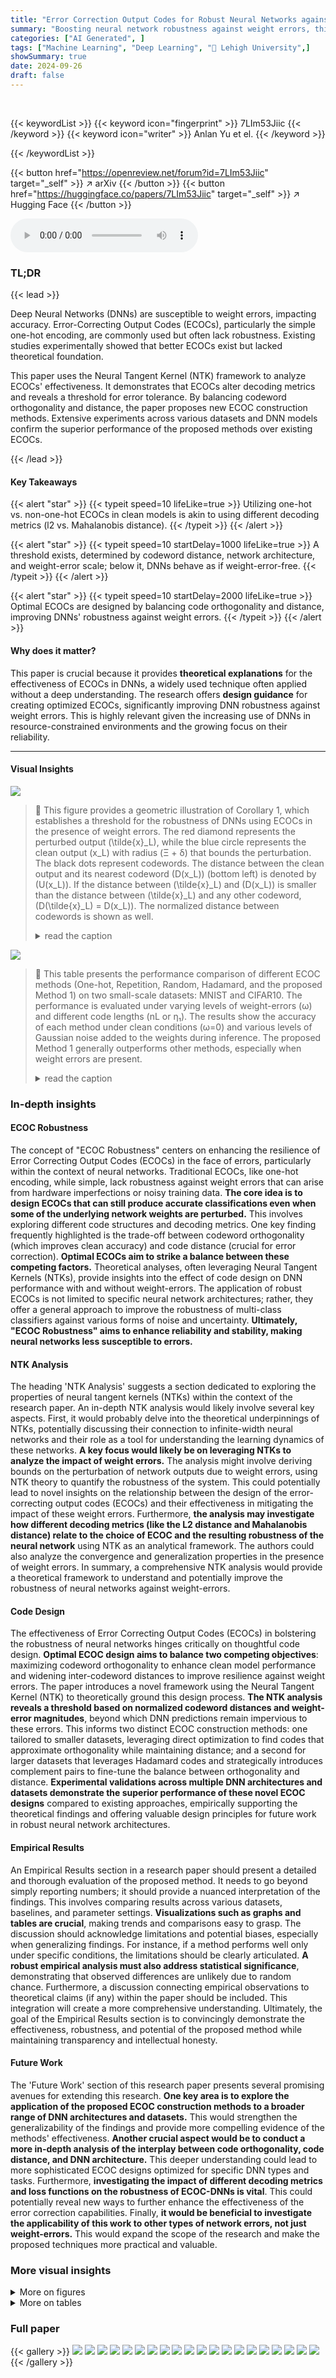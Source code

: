 ```yaml
---
title: "Error Correction Output Codes for Robust Neural Networks against Weight-errors: A Neural Tangent Kernel Point of View"
summary: "Boosting neural network robustness against weight errors, this research leverages neural tangent kernels to theoretically explain and optimize error-correcting output codes (ECOCs), achieving superior..."
categories: ["AI Generated", ]
tags: ["Machine Learning", "Deep Learning", "🏢 Lehigh University",]
showSummary: true
date: 2024-09-26
draft: false
---
```


<br>

{{< keywordList >}}
{{< keyword icon="fingerprint" >}} 7LIm53Jiic {{< /keyword >}}
{{< keyword icon="writer" >}} Anlan Yu et el. {{< /keyword >}}
 
{{< /keywordList >}}

{{< button href="https://openreview.net/forum?id=7LIm53Jiic" target="_self" >}}
↗ arXiv
{{< /button >}}
{{< button href="https://huggingface.co/papers/7LIm53Jiic" target="_self" >}}
↗ Hugging Face
{{< /button >}}



<audio controls>
    <source src="https://ai-paper-reviewer.com/7LIm53Jiic/podcast.wav" type="audio/wav">
    Your browser does not support the audio element.
</audio>


### TL;DR


{{< lead >}}

Deep Neural Networks (DNNs) are susceptible to weight errors, impacting accuracy.  Error-Correcting Output Codes (ECOCs), particularly the simple one-hot encoding, are commonly used but often lack robustness.  Existing studies experimentally showed that better ECOCs exist but lacked theoretical foundation.

This paper uses the Neural Tangent Kernel (NTK) framework to analyze ECOCs' effectiveness. It demonstrates that ECOCs alter decoding metrics and reveals a threshold for error tolerance.  By balancing codeword orthogonality and distance, the paper proposes new ECOC construction methods. Extensive experiments across various datasets and DNN models confirm the superior performance of the proposed methods over existing ECOCs.

{{< /lead >}}


#### Key Takeaways

{{< alert "star" >}}
{{< typeit speed=10 lifeLike=true >}} Utilizing one-hot vs. non-one-hot ECOCs in clean models is akin to using different decoding metrics (l2 vs. Mahalanobis distance). {{< /typeit >}}
{{< /alert >}}

{{< alert "star" >}}
{{< typeit speed=10 startDelay=1000 lifeLike=true >}} A threshold exists, determined by codeword distance, network architecture, and weight-error scale; below it, DNNs behave as if weight-error-free. {{< /typeit >}}
{{< /alert >}}

{{< alert "star" >}}
{{< typeit speed=10 startDelay=2000 lifeLike=true >}} Optimal ECOCs are designed by balancing code orthogonality and distance, improving DNNs' robustness against weight errors. {{< /typeit >}}
{{< /alert >}}

#### Why does it matter?
This paper is crucial because it provides **theoretical explanations** for the effectiveness of ECOCs in DNNs, a widely used technique often applied without a deep understanding.  The research offers **design guidance** for creating optimized ECOCs, significantly improving DNN robustness against weight errors. This is highly relevant given the increasing use of DNNs in resource-constrained environments and the growing focus on their reliability.

------
#### Visual Insights



![](https://ai-paper-reviewer.com/7LIm53Jiic/figures_5_1.jpg)

> 🔼 This figure provides a geometric illustration of Corollary 1, which establishes a threshold for the robustness of DNNs using ECOCs in the presence of weight errors. The red diamond represents the perturbed output \(\tilde{x}_L\), while the blue circle represents the clean output \(x_L\) with radius \(Ξ + δ\) that bounds the perturbation. The black dots represent codewords. The distance between the clean output and its nearest codeword \(D(x_L)\) (bottom left) is denoted by \(U(x_L)\). If the distance between \(\tilde{x}_L\) and \(D(x_L)\) is smaller than the distance between \(\tilde{x}_L\) and any other codeword, \(D(\tilde{x}_L) = D(x_L)\). The normalized distance between codewords is shown as well.
> <details>
> <summary>read the caption</summary>
> Figure 1: An illustration for Corollary 1.
> </details>





![](https://ai-paper-reviewer.com/7LIm53Jiic/tables_7_1.jpg)

> 🔼 This table presents the performance comparison of different ECOC methods (One-hot, Repetition, Random, Hadamard, and the proposed Method 1) on two small-scale datasets: MNIST and CIFAR10.  The performance is evaluated under varying levels of weight-errors (ω) and different code lengths (nL or η₁).  The results show the accuracy of each method under clean conditions (ω=0) and various levels of Gaussian noise added to the weights during inference. The proposed Method 1 generally outperforms other methods, especially when weight errors are present.
> <details>
> <summary>read the caption</summary>
> Table 1: Performance of different ECOCs with various code length (nL) on small scale tasks, i.e., MNIST and CIFAR10. The proposed method achieves better performance in the presence of weight-errors.
> </details>





### In-depth insights


#### ECOC Robustness
The concept of "ECOC Robustness" centers on enhancing the resilience of Error Correcting Output Codes (ECOCs) in the face of errors, particularly within the context of neural networks.  Traditional ECOCs, like one-hot encoding, while simple, lack robustness against weight errors that can arise from hardware imperfections or noisy training data.  **The core idea is to design ECOCs that can still produce accurate classifications even when some of the underlying network weights are perturbed.**  This involves exploring different code structures and decoding metrics. One key finding frequently highlighted is the trade-off between codeword orthogonality (which improves clean accuracy) and code distance (crucial for error correction).  **Optimal ECOCs aim to strike a balance between these competing factors.**  Theoretical analyses, often leveraging Neural Tangent Kernels (NTKs), provide insights into the effect of code design on DNN performance with and without weight-errors. The application of robust ECOCs is not limited to specific neural network architectures; rather, they offer a general approach to improve the robustness of multi-class classifiers against various forms of noise and uncertainty.  **Ultimately, "ECOC Robustness" aims to enhance reliability and stability, making neural networks less susceptible to errors.**

#### NTK Analysis
The heading 'NTK Analysis' suggests a section dedicated to exploring the properties of neural tangent kernels (NTKs) within the context of the research paper.  An in-depth NTK analysis would likely involve several key aspects. First, it would probably delve into the theoretical underpinnings of NTKs, potentially discussing their connection to infinite-width neural networks and their role as a tool for understanding the learning dynamics of these networks.  **A key focus would likely be on leveraging NTKs to analyze the impact of weight errors.**  The analysis might involve deriving bounds on the perturbation of network outputs due to weight errors, using NTK theory to quantify the robustness of the system.  This could potentially lead to novel insights on the relationship between the design of the error-correcting output codes (ECOCs) and their effectiveness in mitigating the impact of these weight errors.  Furthermore, **the analysis may investigate how different decoding metrics (like the L2 distance and Mahalanobis distance) relate to the choice of ECOC and the resulting robustness of the neural network** using NTK as an analytical framework. The authors could also analyze the convergence and generalization properties in the presence of weight errors. In summary, a comprehensive NTK analysis would provide a theoretical framework to understand and potentially improve the robustness of neural networks against weight-errors.

#### Code Design
The effectiveness of Error Correcting Output Codes (ECOCs) in bolstering the robustness of neural networks hinges critically on thoughtful code design.  **Optimal ECOC design aims to balance two competing objectives**: maximizing codeword orthogonality to enhance clean model performance and widening inter-codeword distances to improve resilience against weight errors.  The paper introduces a novel framework using the Neural Tangent Kernel (NTK) to theoretically ground this design process.  **The NTK analysis reveals a threshold based on normalized codeword distances and weight-error magnitudes**, beyond which DNN predictions remain impervious to these errors.  This informs two distinct ECOC construction methods: one tailored to smaller datasets, leveraging direct optimization to find codes that approximate orthogonality while maintaining distance; and a second for larger datasets that leverages Hadamard codes and strategically introduces complement pairs to fine-tune the balance between orthogonality and distance.  **Experimental validations across multiple DNN architectures and datasets demonstrate the superior performance of these novel ECOC designs** compared to existing approaches, empirically supporting the theoretical findings and offering valuable design principles for future work in robust neural network architectures.

#### Empirical Results
An Empirical Results section in a research paper should present a detailed and thorough evaluation of the proposed method.  It needs to go beyond simply reporting numbers; it should provide a nuanced interpretation of the findings. This involves comparing results across various datasets, baselines, and parameter settings. **Visualizations such as graphs and tables are crucial**, making trends and comparisons easy to grasp.  The discussion should acknowledge limitations and potential biases, especially when generalizing findings.  For instance, if a method performs well only under specific conditions, the limitations should be clearly articulated.  **A robust empirical analysis must also address statistical significance**, demonstrating that observed differences are unlikely due to random chance.  Furthermore, a discussion connecting empirical observations to theoretical claims (if any) within the paper should be included.  This integration will create a more comprehensive understanding.  Ultimately, the goal of the Empirical Results section is to convincingly demonstrate the effectiveness, robustness, and potential of the proposed method while maintaining transparency and intellectual honesty.

#### Future Work
The 'Future Work' section of this research paper presents several promising avenues for extending this research.  **One key area is to explore the application of the proposed ECOC construction methods to a broader range of DNN architectures and datasets.** This would strengthen the generalizability of the findings and provide more compelling evidence of the methods' effectiveness.  **Another crucial aspect would be to conduct a more in-depth analysis of the interplay between code orthogonality, code distance, and DNN architecture.** This deeper understanding could lead to more sophisticated ECOC designs optimized for specific DNN types and tasks.  Furthermore, **investigating the impact of different decoding metrics and loss functions on the robustness of ECOC-DNNs is vital**. This could potentially reveal new ways to further enhance the effectiveness of the error correction capabilities. Finally, **it would be beneficial to investigate the applicability of this work to other types of network errors, not just weight-errors.** This would expand the scope of the research and make the proposed techniques more practical and valuable.


### More visual insights

<details>
<summary>More on figures
</summary>


![](https://ai-paper-reviewer.com/7LIm53Jiic/figures_5_2.jpg)

> 🔼 This figure provides a geometric illustration for Corollary 1, which establishes a threshold condition for the robustness of DNNs using ECOCs against weight errors.  The red diamond represents the perturbed output (with weight errors), while the blue dot represents the clean output (without weight errors). The black dots represent the codewords.  The corollary states that if the distance between the clean output and its nearest codeword (bottom left) is smaller than a threshold (determined by the normalized distance between codewords, DNN architecture and weight error scale) plus the perturbation of the output due to weight errors, then the DNN's prediction remains unaffected by weight-errors, despite the perturbation of the output.  If the distance is greater than this threshold,  the perturbed output might be decoded to a different codeword.
> <details>
> <summary>read the caption</summary>
> Figure 1: An illustration for Corollary 1.
> </details>



![](https://ai-paper-reviewer.com/7LIm53Jiic/figures_6_1.jpg)

> 🔼 This figure provides a geometric explanation of Corollary 1, which establishes a threshold for the robustness of a DNN using ECOCs against weight errors. The red diamond represents the perturbed output, the blue dot represents the clean output, and the black dots represent the codewords. If the distance between the perturbed output and its closest codeword (black dot at bottom left) is smaller than the distance to other codewords, then the DNN makes predictions as if it were free of weight errors.
> <details>
> <summary>read the caption</summary>
> Figure 1: An illustration for Corollary 1.
> </details>



![](https://ai-paper-reviewer.com/7LIm53Jiic/figures_14_1.jpg)

> 🔼 This figure shows the accuracy comparison of different ECOCs constructed by Method 2 with varying numbers of complement pairs.  The x-axis represents the number of complement pairs, and the y-axis represents the accuracy. Three lines represent the results with different noise levels (weight errors). The figure demonstrates that increasing the number of complement pairs increases both the average distance between codewords and the correlation among them.  A balance is found with 40 complement pairs, achieving optimal accuracy by finding the best trade-off between these two factors. The experiment is performed on the CIFAR100 dataset using the VGG-16 model and a code length of 1024.
> <details>
> <summary>read the caption</summary>
> Figure 3: Accuracy comparisons for different number of complement pairs included when constructing ECOC with Method 2. Including more complement pairs means higher average distance while larger correlation. 0 complement pair is Hadamard code. In this plot, 40 complement pairs achieve the best trade-off between distance and correlation. The dataset, model and code length are CIFAR100, VGG-16 and 1024.
> </details>



</details>




<details>
<summary>More on tables
</summary>


![](https://ai-paper-reviewer.com/7LIm53Jiic/tables_8_1.jpg)
> 🔼 This table presents the performance comparison of different ECOCs (Error Correcting Output Codes) on two large-scale image classification datasets: CIFAR-100 and Tiny ImageNet.  The performance is evaluated under varying levels of weight-error (noise added to the model weights during inference), represented by the ω values.  Different ECOC methods are compared: One-hot, Repetition, Random, Hadamard, and the proposed Method 2.  The table shows that the proposed Method 2 generally outperforms other methods in terms of accuracy, especially when there is significant weight error.
> <details>
> <summary>read the caption</summary>
> Table 2: Performance of different ECOCs with various code length (nL) on large scale tasks, i.e., CIFAR100 and Tiny ImageNet. The proposed method shows better performance among all.
> </details>

![](https://ai-paper-reviewer.com/7LIm53Jiic/tables_8_2.jpg)
> 🔼 This table presents the performance comparison of different ECOCs (Error Correcting Output Codes) on two small-scale datasets: MNIST and CIFAR10.  The performance is evaluated under varying levels of weight-errors (noise added to the weights), indicated by the  ω  values. Different ECOC methods are compared: one-hot, repetition, random, Hadamard, and the methods proposed in the paper (Method 1 for this table). The table shows that the proposed methods consistently outperform others, especially when significant weight errors are present.
> <details>
> <summary>read the caption</summary>
> Table 1: Performance of different ECOCs with various code length (nL) on small scale tasks, i.e., MNIST and CIFAR10. The proposed method achieves better performance in the presence of weight-errors.
> </details>

</details>




### Full paper

{{< gallery >}}
<img src="https://ai-paper-reviewer.com/7LIm53Jiic/1.png" class="grid-w50 md:grid-w33 xl:grid-w25" />
<img src="https://ai-paper-reviewer.com/7LIm53Jiic/2.png" class="grid-w50 md:grid-w33 xl:grid-w25" />
<img src="https://ai-paper-reviewer.com/7LIm53Jiic/3.png" class="grid-w50 md:grid-w33 xl:grid-w25" />
<img src="https://ai-paper-reviewer.com/7LIm53Jiic/4.png" class="grid-w50 md:grid-w33 xl:grid-w25" />
<img src="https://ai-paper-reviewer.com/7LIm53Jiic/5.png" class="grid-w50 md:grid-w33 xl:grid-w25" />
<img src="https://ai-paper-reviewer.com/7LIm53Jiic/6.png" class="grid-w50 md:grid-w33 xl:grid-w25" />
<img src="https://ai-paper-reviewer.com/7LIm53Jiic/7.png" class="grid-w50 md:grid-w33 xl:grid-w25" />
<img src="https://ai-paper-reviewer.com/7LIm53Jiic/8.png" class="grid-w50 md:grid-w33 xl:grid-w25" />
<img src="https://ai-paper-reviewer.com/7LIm53Jiic/9.png" class="grid-w50 md:grid-w33 xl:grid-w25" />
<img src="https://ai-paper-reviewer.com/7LIm53Jiic/10.png" class="grid-w50 md:grid-w33 xl:grid-w25" />
<img src="https://ai-paper-reviewer.com/7LIm53Jiic/11.png" class="grid-w50 md:grid-w33 xl:grid-w25" />
<img src="https://ai-paper-reviewer.com/7LIm53Jiic/12.png" class="grid-w50 md:grid-w33 xl:grid-w25" />
<img src="https://ai-paper-reviewer.com/7LIm53Jiic/13.png" class="grid-w50 md:grid-w33 xl:grid-w25" />
<img src="https://ai-paper-reviewer.com/7LIm53Jiic/14.png" class="grid-w50 md:grid-w33 xl:grid-w25" />
<img src="https://ai-paper-reviewer.com/7LIm53Jiic/15.png" class="grid-w50 md:grid-w33 xl:grid-w25" />
<img src="https://ai-paper-reviewer.com/7LIm53Jiic/16.png" class="grid-w50 md:grid-w33 xl:grid-w25" />
<img src="https://ai-paper-reviewer.com/7LIm53Jiic/17.png" class="grid-w50 md:grid-w33 xl:grid-w25" />
<img src="https://ai-paper-reviewer.com/7LIm53Jiic/18.png" class="grid-w50 md:grid-w33 xl:grid-w25" />
<img src="https://ai-paper-reviewer.com/7LIm53Jiic/19.png" class="grid-w50 md:grid-w33 xl:grid-w25" />
<img src="https://ai-paper-reviewer.com/7LIm53Jiic/20.png" class="grid-w50 md:grid-w33 xl:grid-w25" />
{{< /gallery >}}